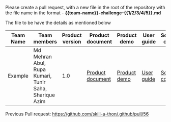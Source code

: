 Please create a pull request, with a new file in the root of the repository with the file name in the format - **{{team-name}}-challenge-{{1/2/3/4/5}}.md**

The file to be have the details as mentioned below

| Team Name | Team members | Product version | Product document | Product demo | User guide | Source code | Developer guide |
| ----- | ----- | ----- | ----- | ----- | ----- | ----- | ----- |
| Example | Md Mehran Abul, Rupa Kumari, Tunir Saha, Sharique Azim | 1.0 | [Product document](https://github.com/mehranabul/Skill-a-thon/tree/main/Thinkarray_theme4_5) | [Product demo](https://drive.google.com/drive/folders/1EElVuTSQlLHcn1cX0NjSf9SU922UbkJI?usp=share_link) | [User guide]() | [Source code](https://github.com/mehranabul/Skill-a-thon/tree/main/Code) | [Developer guide]() |



Previous Pull request:
https://github.com/skill-a-thon/.github/pull/56
